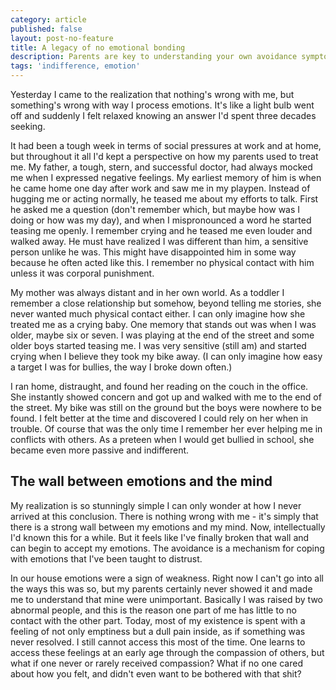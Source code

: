 ```yaml
---
category: article
published: false
layout: post-no-feature
title: A legacy of no emotional bonding
description: Parents are key to understanding your own avoidance symptoms.
tags: 'indifference, emotion'
---
```

Yesterday I came to the realization that nothing's wrong with me, but something's wrong with way I process emotions. It's like a light bulb went off and suddenly I felt relaxed knowing an answer I'd spent three decades seeking.

It had been a tough week in terms of social pressures at work and at home, but throughout it all I'd kept a perspective on how my parents used to treat me. My father, a tough, stern, and successful doctor, had always mocked me when I expressed negative feelings. My earliest memory of him is when he came home one day after work and saw me in my playpen. Instead of hugging me or acting normally, he teased me about my efforts to talk. First he asked me a question (don't remember which, but maybe how was I doing or how was my day), and when I mispronounced a word he started teasing me openly. I remember crying and he teased me even louder and walked away. He must have realized I was different than him, a sensitive person unlike he was. This might have disappointed him in some way because he often acted like this. I remember no physical contact with him unless it was corporal punishment.

My mother was always distant and in her own world. As a toddler I remember a close relationship but somehow, beyond telling me stories, she never wanted much physical contact either. I can only imagine how she treated me as a crying baby. One memory that stands out was when I was older, maybe six or seven. I was playing at the end of the street and some older boys started teasing me. I was very sensitive (still am) and started crying when I believe they took my bike away. (I can only imagine how easy a target I was for bullies, the way I broke down often.)

I ran home, distraught, and found her reading on the couch in the office. She instantly showed concern and got up and walked with me to the end of the street. My bike was still on the ground but the boys were nowhere to be found. I felt better at the time and discovered I could rely on her when in trouble. Of course that was the only time I remember her ever helping me in conflicts with others. As a preteen when I would get bullied in school, she became even more passive and indifferent.

## The wall between emotions and the mind

My realization is so stunningly simple I can only wonder at how I never arrived at this conclusion. There is nothing wrong with me - it's simply that there is a strong wall between my emotions and my mind. Now, intellectually I'd known this for a while. But it feels like I've finally broken that wall and can begin to accept my emotions. The avoidance is a mechanism for coping with emotions that I've been taught to distrust. 

In our house emotions were a sign of weakness. Right now I can't go into all the ways this was so, but my parents certainly never showed it and made me to understand that mine were unimportant. Basically I was raised by two abnormal people, and this is the reason one part of me has little to no contact with the other part. Today, most of my existence is spent with a feeling of not only emptiness but a dull pain inside, as if something was never resolved. I still cannot access this most of the time. One learns to access these feelings at an early age through the compassion of others, but what if one never or rarely received compassion? What if no one cared about how you felt, and didn't even want to be bothered with that shit?



